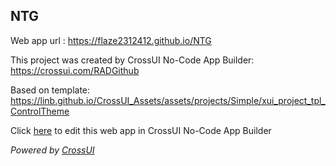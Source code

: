 ## NTG
Web app url : https://flaze2312412.github.io/NTG

This project was created by CrossUI No-Code App Builder: https://crossui.com/RADGithub

Based on template: https://linb.github.io/CrossUI_Assets/assets/projects/Simple/xui_project_tpl_ControlTheme

Click [here](https://crossui.com/RADGithub/#!from=github&owner=flaze2312412&repo=NTG) to edit this web app in CrossUI No-Code App Builder

<i>Powered by [CrossUI](https://crossui.com)</i>
